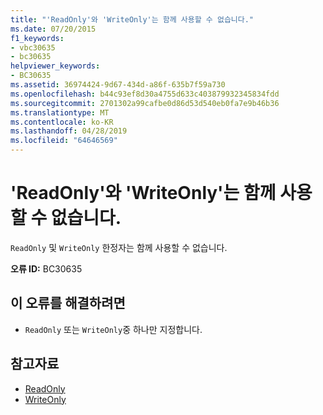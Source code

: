 ```yaml
---
title: "'ReadOnly'와 'WriteOnly'는 함께 사용할 수 없습니다."
ms.date: 07/20/2015
f1_keywords:
- vbc30635
- bc30635
helpviewer_keywords:
- BC30635
ms.assetid: 36974424-9d67-434d-a86f-635b7f59a730
ms.openlocfilehash: b44c93ef8d30a4755d633c403879932345834fdd
ms.sourcegitcommit: 2701302a99cafbe0d86d53d540eb0fa7e9b46b36
ms.translationtype: MT
ms.contentlocale: ko-KR
ms.lasthandoff: 04/28/2019
ms.locfileid: "64646569"
---
```

# <a name="readonly-and-writeonly-cannot-be-combined"></a>'ReadOnly'와 'WriteOnly'는 함께 사용할 수 없습니다.
`ReadOnly` 및 `WriteOnly` 한정자는 함께 사용할 수 없습니다.  
  
 **오류 ID:** BC30635  
  
## <a name="to-correct-this-error"></a>이 오류를 해결하려면  
  
- `ReadOnly` 또는 `WriteOnly`중 하나만 지정합니다.  
  
## <a name="see-also"></a>참고자료

- [ReadOnly](../../visual-basic/language-reference/modifiers/readonly.md)
- [WriteOnly](../../visual-basic/language-reference/modifiers/writeonly.md)
